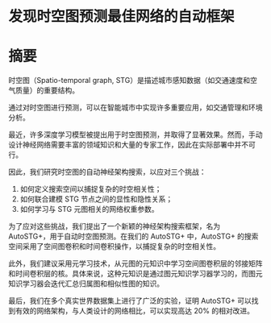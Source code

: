 # 发现时空图预测最佳网络的自动框架

# 摘要

时空图（Spatio-temporal graph, STG）是描述城市感知数据（如交通速度和空气质量）的重要结构。

通过对时空图进行预测，可以在智能城市中实现许多重要应用，如交通管理和环境分析。

最近，许多深度学习模型被提出用于时空图预测，并取得了显著效果。然而，手动设计神经网络需要丰富的领域知识和大量的专家工作，因此在实际部署中并不可行。

因此，我们研究时空图的自动神经架构搜索，以应对三个挑战：
1) 如何定义搜索空间以捕捉复杂的时空相关性；
2) 如何联合建模 STG 节点之间的显性和隐性关系；
3) 如何学习与 STG 元图相关的网络权重参数。

为了应对这些挑战，我们提出了一个新颖的神经架构搜索框架，名为 AutoSTG+，用于自动时空图预测。在我们的 AutoSTG+ 中，AutoSTG+ 的搜索空间采用了空间图卷积和时间卷积操作，以捕捉复杂的时空相关性。

此外，我们建议采用元学习技术，从元图的元知识中学习空间图卷积层的邻接矩阵和时间卷积层的核。具体来说，这种元知识是通过图元知识学习器学习的，而图元知识学习器会迭代汇总归属图和相似性图的知识。

最后，我们在多个真实世界数据集上进行了广泛的实验，证明 AutoSTG+ 可以找到有效的网络架构，与人类设计的网络相比，可以实现高达 20% 的相对改进。